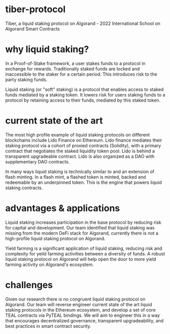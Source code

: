# tiber-protocol
Tiber, a liquid staking protocol on Algorand - 2022 International School on Algorand Smart Contracts

# why liquid staking?

In a Proof-of-Stake framework, a user stakes funds to a protocol in exchange for rewards. Traditionally staked funds are locked and inaccessible to the staker for a certain period. This introduces risk to the party staking funds.

Liquid staking (or "soft" staking) is a protocol that enables access to staked funds mediated by a staking token. It lowers risk for users staking funds to a protocol by retaining access to their funds, mediated by this staked token. 

# current state of the art

The most high profile example of liquid staking protocols on different blockchains include Lido Finance on Ethereum. Lido finance mediates their staking protocol via a cohort of proxied contracts (Solidity), with a primary contract that negotiates the staked liquidity token pool. Lido is behind a transparent upgradeable contract. Lido is also organized as a DAO with supplementary DAO contracts. 

In many ways liquid staking is technically similar to and an extension of flash minting. In a flash mint, a flashed token is minted, backed and redeemable by an underpinned token. This is the engine that powers liquid staking contracts. 

# advantages & applications

Liquid staking increases participation in the base protocol by reducing risk for capital and development. Our team identified that liquid staking was missing from the modern DeFi stack for Algorand, currently there is not a high-profile liquid staking protocol on Algorand.

Yield farming is a significant application of liquid staking, reducing risk and complexity for yeild farming activities between a diversity of funds. A robust liquid staking protocol on Algorand will help open the door to more yield farming activity on Algorand's ecosystem. 

# challenges

Given our research there is no congruent liquid staking protocol on Algorand. Our team will reverse engineer current state of the art liquid staking protocols in the Ethereum ecosystem, and develop a set of core TEAL contracts via PyTEAL bindings. We will aim to engineer this in a way that encourages decentralized governance, transparent upgradeability, and best practices in smart contract security. 
